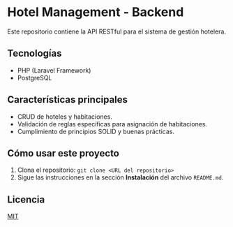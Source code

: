 # Hotel Management - Backend

Este repositorio contiene la API RESTful para el sistema de gestión hotelera.

## Tecnologías

- PHP (Laravel Framework)
- PostgreSQL

## Características principales

- CRUD de hoteles y habitaciones.
- Validación de reglas específicas para asignación de habitaciones.
- Cumplimiento de principios SOLID y buenas prácticas.

## Cómo usar este proyecto

1. Clona el repositorio:
   `git clone <URL del repositorio>`
2. Sigue las instrucciones en la sección **Instalación** del archivo `README.md`.

## Licencia
[MIT](LICENSE)